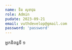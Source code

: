 ```yaml
---
name: ទិន សុខាវុធ
role: Admin
pudate: 2023-09-21
email: vuthdevelop@gmail.com
password: 'password'
---
```

<!--src/content/authors/tin-sokhavuth.md-->

​​​​​​​​អ្នកនិពន្ធ​ទី ១